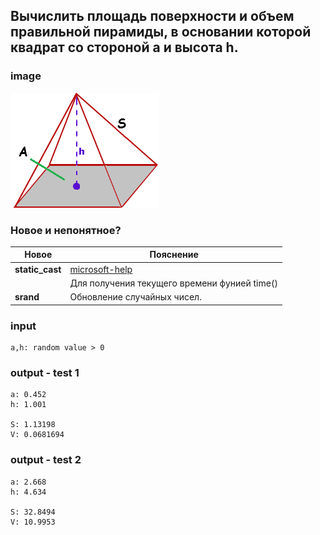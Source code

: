 ## Вычислить площадь поверхности и объем правильной пирамиды, в основании которой квадрат со стороной а и высота h.

### image
![image](/Section-2/img/pir.png)

### Новое и непонятное?
Новое           | Пояснение
----------------|----------------------
**static_cast** | [microsoft-help](https://msdn.microsoft.com/ru-ru/library/c36yw7x9.aspx)
**<ctime>**     | Для получения текущего времени фунией time()
**srand**       | Обновление случайных чисел.

### input
```
a,h: random value > 0
```

### output - test 1
```
a: 0.452
h: 1.001

S: 1.13198
V: 0.0681694
```

### output - test 2
```
a: 2.668
h: 4.634

S: 32.8494
V: 10.9953
```